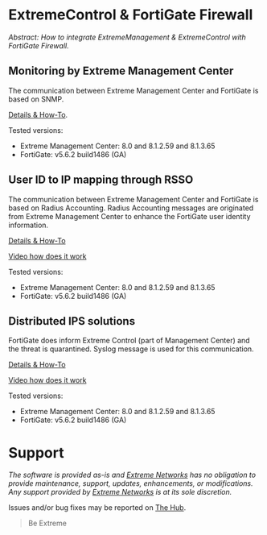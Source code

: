 # ExtremeControl & FortiGate Firewall

_Abstract: How to integrate ExtremeManagement & ExtremeControl with FortiGate Firewall._

## Monitoring by Extreme Management Center
The communication between Extreme Management Center and FortiGate is based on SNMP.

[Details & How-To](monitoring/README.md).

Tested versions:
* Extreme Management Center: 8.0 and 8.1.2.59 and 8.1.3.65
* FortiGate: v5.6.2 build1486 (GA)

## User ID to IP mapping through RSSO
The communication between Extreme Management Center and FortiGate is based on Radius Accounting. Radius Accounting messages are originated from Extreme Management Center to enhance the FortiGate user identity information.

[Details & How-To](idtoip/README.md)

[Video how does it work](https://extr.co/2PLpro2)

Tested versions:
* Extreme Management Center: 8.0 and 8.1.2.59 and 8.1.3.65
* FortiGate: v5.6.2 build1486 (GA)

## Distributed IPS solutions
FortiGate does inform Extreme Control (part of Management Center) and the threat is quarantined. Syslog message is used for this communication.

[Details & How-To](dips/README.md)

[Video how does it work](https://extr.co/2LFRMsx)

Tested versions:
* Extreme Management Center: 8.0 and 8.1.2.59 and 8.1.3.65
* FortiGate: v5.6.2 build1486 (GA)

# Support
_The software is provided as-is and [Extreme Networks](http://www.extremenetworks.com/) has no obligation to provide maintenance, support, updates, enhancements, or modifications. Any support provided by [Extreme Networks](http://www.extremenetworks.com/) is at its sole discretion._

Issues and/or bug fixes may be reported on [The Hub](https://community.extremenetworks.com/extreme).

>Be Extreme